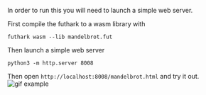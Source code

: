 In order to run this you will need to launch a simple web server.

First compile the futhark to a wasm library with
```
futhark wasm --lib mandelbrot.fut
```
Then launch a simple web server
```
python3 -m http.server 8008
```
Then open `http://localhost:8008/mandelbrot.html` and try it out. 
![gif example](../demos/mandelbrot.gif)

